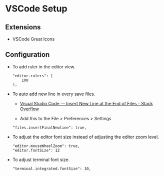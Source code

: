 # VSCode Setup

## Extensions

- VSCode Great Icons

## Configuration

- To add ruler in the editor view.
    
    ```text
    "editor.rulers": [
        100
    ],
    ```

- To auto add new line in every save files.
    
    - [Visual Studio Code — Insert New Line at the End of Files - Stack Overflow](https://stackoverflow.com/questions/44704968/visual-studio-code-insert-new-line-at-the-end-of-files)
    
    - Add this to the File > Preferences > Settings
    
    ```text
    "files.insertFinalNewline": true,
    ```

- To adjust the editor font size instead of adjusting the editor zoom level.

    ```text
    "editor.mouseWheelZoom": true,
    "editor.fontSize": 12
    ```
- To adjust terminal font size.

    ```text
    "terminal.integrated.fontSize": 10,
    ```

